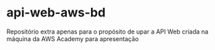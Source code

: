 # api-web-aws-bd
Repositório extra apenas para o propósito de upar a API Web criada na máquina da AWS Academy para apresentação
